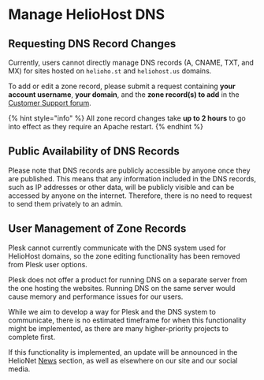 # Manage HelioHost DNS

## Requesting DNS Record Changes

Currently, users cannot directly manage DNS records (A, CNAME, TXT, and MX) for sites hosted on `helioho.st` and `heliohost.us` domains.

To add or edit a zone record, please submit a request containing **your account username**, **your domain**, and the **zone record(s) to add** in the [Customer Support forum](https://helionet.org/index/forum/45-customer-service/?do=add).

{% hint style="info" %}
All zone record changes take **up to 2 hours** to go into effect as they require an Apache restart. 
{% endhint %}

## Public Availability of DNS Records

Please note that DNS records are publicly accessible by anyone once they are published. This means that any information included in the DNS records, such as IP addresses or other data, will be publicly visible and can be accessed by anyone on the internet. Therefore, there is no need to request to send them privately to an admin.

## User Management of Zone Records

Plesk cannot currently communicate with the DNS system used for HelioHost domains, so the zone editing functionality has been removed from Plesk user options.

Plesk does not offer a product for running DNS on a separate server from the one hosting the websites. Running DNS on the same server would cause memory and performance issues for our users.

While we aim to develop a way for Plesk and the DNS system to communicate, there is no estimated timeframe for when this functionality might be implemented, as there are many higher-priority projects to complete first.

If this functionality is implemented, an update will be announced in the HelioNet [News](https://helionet.org/index/forum/1-news/) section, as well as elsewhere on our site and our social media.